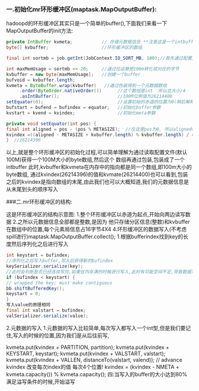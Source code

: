### 一.初始化mr环形缓冲区(maptask.MapOutputBuffer):

hadoopd的环形缓冲区其实只是一个简单的buffer(),下面我们来看一下MapOutputBuffer的init方法:

```java
private IntBuffer kvmeta; 			// 存储元数据信息 **注意这是一个intbuffer 存储int  至于元数据为什么都是int,下面会有答案**
byte[] kvbuffer;        			//环形缓冲区的数组

final int sortmb = job.getInt(JobContext.IO_SORT_MB, 100);//首先通过配置文件得到了环形缓冲区的大小,默认情况下是100M

int maxMemUsage = sortmb << 20; 	//通过位运算把100m转化成对应的字节
kvbuffer = new byte[maxMemUsage]; 	//创建一个buffer
bufvoid = kvbuffer.length;
kvmeta = ByteBuffer.wrap(kvbuffer)   //通过伪装得到一个元数据数组 
     .order(ByteOrder.nativeOrder())      //这个数组是int  所以总大小/4
     .asIntBuffer();                      //100M位例值为26214400
setEquator(0);                            //设置初始的赤道的位置为0(稍后解释赤道)
bufstart = bufend = bufindex = equator;   //初始化buffer参数
kvstart = kvend = kvindex;                //初始化meta参数   

private void setEquator(int pos) {
final int aligned = pos - (pos % METASIZE);  //在这里pos为0, 所以aligned=0
kvindex =((aligned - METASIZE + kvbuffer.length) % kvbuffer.length) / 4;
}  //26214396
```

以上,就是整个环形缓冲区的初始化过程,可以简单理解为通过读取配置文件(默认100M)获得一个100M大小的byte数组,然后这个 数组再通过包装,包装成了一个intbuffer 此时,kvbuffer和kvmeta在内存中的指向都是同一个数组,即100m大小的byte数组,
通过kvindex(26214396)的值和kvmate(26214400)也可以看到,包装之后的kvindex是指向数组的末尾,由此我们也可以大概知道,我们的元数据信息是从末尾到头的顺序写入

###二.mr环形缓冲区的结构:

这是环形缓冲区的结构示意图:
1.整个环形缓冲区以赤道为起点,开始向两边读写数据
2.之所以元数据信息全部都是整数,是因为 他只存储分区信息(整数)和kvbuffer在数组中的位置,每个元素局信息占16字节4X4
4.环形缓冲区的数据写入(不考虑spill进行)maptask.MapOutputBuffer.collect();
1.根据bufferindex找到key的长度然后序列化之后进行写入

```java
int keystart = bufindex;
//序列化之后写入buffer,写入后获得新的bufindex
keySerializer.serialize(key);
//此时会判断是否已经连续写完,如果在内存满的时候进行写入,此时有可能空间不足,导致数据写入一半,为了保证数据完全写入此时判断并处理(之后会提到详细过程)
if (bufindex < keystart) {
// wrapped the key; must make contiguous
bb.shiftBufferedKey();
keystart = 0;
}
写入value的原理相同
final int valstart = bufindex;
valSerializer.serialize(value);
```

2.元数据的写入
1.元数据的写入比较简单,每次写入都写入一个int型,但是我们要记住,写入的时候的位置,因为我们是从后往前写,

kvmeta.put(kvindex + PARTITION, partition);
kvmeta.put(kvindex + KEYSTART, keystart);
kvmeta.put(kvindex + VALSTART, valstart);
kvmeta.put(kvindex + VALLEN, distanceTo(valstart, valend));
// advance kvindex 改变每次index的值 每次4个位置!
kvindex = (kvindex - NMETA + kvmeta.capacity()) % kvmeta.capacity();
四:当写入的buffer的大小达到80% 满足溢写条件的时候,开始溢写
